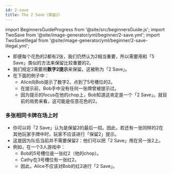```yaml
---
id: 2-save
title: The 2 Save（保留2）
---
```


import BeginnersGuideProgress from '@site/src/beginnersGuide.js';
import TwoSave from '@site/image-generator/yml/beginner/2-save.yml';
import TwoSaveIllegal from '@site/image-generator/yml/beginner/2-save-illegal.yml';

<BeginnersGuideProgress id="2-save" />

- 即便每个花色的2都有2张，我们仍然认为2相当重要，所以需要用和「5 Save」类似的方法来保留比较重要的2。
- 我们规定2需要用**数字2提示**来保留。这被称为「2 Save」。
- 在下面的例子中：
  - Alice向Bob提示了数字2，点到了5号槽位的2。
  - 在提示前，Bob手中没有任何一张牌曾被提示过。
  - 因为提示的focus在他的chop上，Bob知道这肯定是一个「2 Save」。就目前的局势来看，这可能是任意花色的2。

<TwoSave />

### 多张相同卡牌在场上时

- 你可以将「2 Save」认为是保留2的最后一招。因此，若还有一张同样的2在其他玩家手牌中时，玩家不应该进行「保留2」提示。
- 这是因为队伍当前并不需要保留2：他们可以把「2 Save」用在另一张2上。
- 例如，在一个3人游戏中：
  - Bob的5号槽位是一张红2（他的chop）。
  - Cathy在3号槽位有一张红2。
  - 因此，Alice不应该对Bob的红2进行「2 Save」。

<TwoSaveIllegal />
